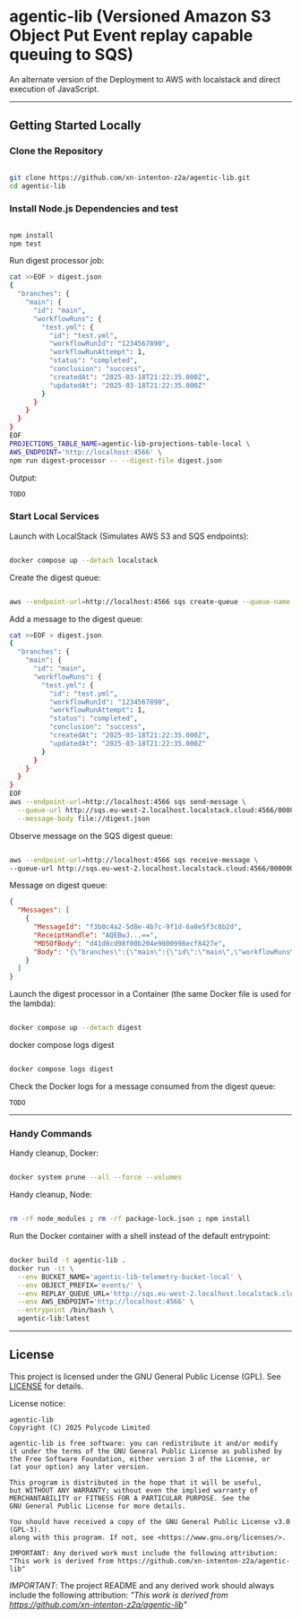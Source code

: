 # agentic-lib (Versioned Amazon S3 Object Put Event replay capable queuing to SQS)

An alternate version of the Deployment to AWS with localstack and direct execution of JavaScript.

---

## Getting Started Locally

### Clone the Repository

```bash

git clone https://github.com/xn-intenton-z2a/agentic-lib.git
cd agentic-lib
```

### Install Node.js Dependencies and test

```bash

npm install
npm test
```

Run digest processor job:
```bash
cat >>EOF > digest.json
{
  "branches": {
    "main": {
      "id": "main",
      "workflowRuns": {
        "test.yml": {
          "id": "test.yml",
          "workflowRunId": "1234567890",
          "workflowRunAttempt": 1,
          "status": "completed",
          "conclusion": "success",
          "createdAt": "2025-03-18T21:22:35.000Z",
          "updatedAt": "2025-03-18T21:22:35.000Z"
        }
      }
    }
  }
}
EOF
PROJECTIONS_TABLE_NAME=agentic-lib-projections-table-local \
AWS_ENDPOINT='http://localhost:4566' \
npm run digest-processor -- --digest-file digest.json
```

Output:
```log
TODO
```

### Start Local Services

Launch with LocalStack (Simulates AWS S3 and SQS endpoints):
```bash

docker compose up --detach localstack
```

Create the digest queue:
```bash

aws --endpoint-url=http://localhost:4566 sqs create-queue --queue-name agentic-lib-digest-queue-local
```

Add a message to the digest queue:
```bash
cat >>EOF > digest.json
{
  "branches": {
    "main": {
      "id": "main",
      "workflowRuns": {
        "test.yml": {
          "id": "test.yml",
          "workflowRunId": "1234567890",
          "workflowRunAttempt": 1,
          "status": "completed",
          "conclusion": "success",
          "createdAt": "2025-03-18T21:22:35.000Z",
          "updatedAt": "2025-03-18T21:22:35.000Z"
        }
      }
    }
  }
}
EOF
aws --endpoint-url=http://localhost:4566 sqs send-message \
  --queue-url http://sqs.eu-west-2.localhost.localstack.cloud:4566/000000000000/agentic-lib-digest-queue-local \
  --message-body file://digest.json
```

Observe message on the SQS digest queue:
```bash

aws --endpoint-url=http://localhost:4566 sqs receive-message \
--queue-url http://sqs.eu-west-2.localhost.localstack.cloud:4566/000000000000/agentic-lib-digest-queue-local
```

Message on digest queue:
```json
{
  "Messages": [
    {
      "MessageId": "f3b0c4a2-5d8e-4b7c-9f1d-6a0e5f3c8b2d",
      "ReceiptHandle": "AQEBwJ...==",
      "MD5OfBody": "d41d8cd98f00b204e9800998ecf8427e",
      "Body": "{\"branches\":{\"main\":{\"id\":\"main\",\"workflowRuns\":{\"test.yml\":{\"id\":\"test.yml\",\"workflowRunId\":\"1234567890\",\"workflowRunAttempt\":1,\"status\":\"completed\",\"conclusion\":\"success\",\"createdAt\":\"2025-03-18T21:22:35.000Z\",\"updatedAt\":\"2025-03-18T21:22:35.000Z\"}}}}}"
    }
  ]
}
```

Launch the digest processor in a Container (the same Docker file is used for the lambda):
```bash

docker compose up --detach digest
```

docker compose logs digest
```bash

docker compose logs digest
```

Check the Docker logs for a message consumed from the digest queue:
```log
TODO
```

---

### Handy Commands

Handy cleanup, Docker:
```bash

docker system prune --all --force --volumes
```

Handy cleanup, Node:
```bash

rm -rf node_modules ; rm -rf package-lock.json ; npm install
```

Run the Docker container with a shell instead of the default entrypoint:
```bash

docker build -t agentic-lib .
docker run -it \
  --env BUCKET_NAME='agentic-lib-telemetry-bucket-local' \
  --env OBJECT_PREFIX='events/' \
  --env REPLAY_QUEUE_URL='http://sqs.eu-west-2.localhost.localstack.cloud:4566/000000000000/agentic-lib-replay-queue-local' \
  --env AWS_ENDPOINT='http://localhost:4566' \
  --entrypoint /bin/bash \
  agentic-lib:latest
```

---

## License

This project is licensed under the GNU General Public License (GPL). See [LICENSE](LICENSE) for details.

License notice:
```
agentic-lib
Copyright (C) 2025 Polycode Limited

agentic-lib is free software: you can redistribute it and/or modify
it under the terms of the GNU General Public License as published by
the Free Software Foundation, either version 3 of the License, or
(at your option) any later version.

This program is distributed in the hope that it will be useful,
but WITHOUT ANY WARRANTY; without even the implied warranty of
MERCHANTABILITY or FITNESS FOR A PARTICULAR PURPOSE. See the
GNU General Public License for more details.

You should have received a copy of the GNU General Public License v3.0 (GPL‑3).
along with this program. If not, see <https://www.gnu.org/licenses/>.

IMPORTANT: Any derived work must include the following attribution:
"This work is derived from https://github.com/xn-intenton-z2a/agentic-lib"
```

*IMPORTANT*: The project README and any derived work should always include the following attribution:
_"This work is derived from https://github.com/xn-intenton-z2a/agentic-lib"_
